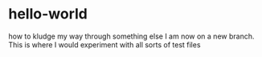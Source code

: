 # hello-world
how to kludge my way through something else
I am now on a new branch.
This is where I would experiment with all sorts of test files
